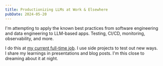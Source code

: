 ```yaml
---
title: Productionizing LLMs at Work & Elsewhere
pubDate: 2024-05-20
---
```


I'm attempting to apply the known best practices from software engineering and data engineering to LLM-based apps. Testing, CI/CD, monitoring, observability, and more.

I do this at [my current full-time job](https://www.linkedin.com/in/simonpodhajsky). I use side projects to test out new ways. I share my learnings in presentations and blog posts. I'm this close to dreaming about it at night.
